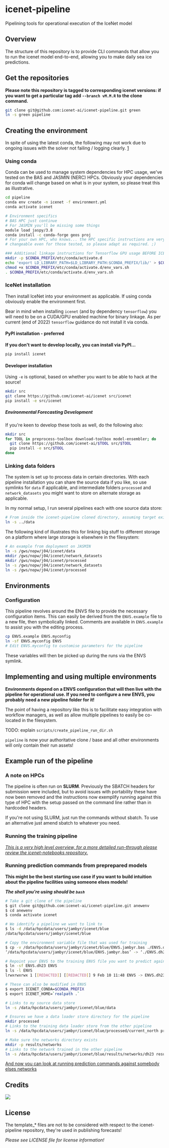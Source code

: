 # icenet-pipeline

Pipelining tools for operational execution of the IceNet model

## Overview

The structure of this repository is to provide CLI commands that allow you to
 run the icenet model end-to-end, allowing you to make daily sea ice 
 predictions.

## Get the repositories 

**Please note this repository is tagged to corresponding icenet versions: if 
you want to get a particular tag add `--branch vM.M.R` to the clone command.**

```bash
git clone git@github.com:icenet-ai/icenet-pipeline.git green
ln -s green pipeline
```

## Creating the environment

In spite of using the latest conda, the following may not work due to ongoing 
issues with the solver not failing / logging clearly. [1]

### Using conda

Conda can be used to manage system dependencies for HPC usage, we've tested on the BAS and JASMIN (NERC) HPCs. Obviously your dependencies for conda will change based on what is in your system, so please treat this as illustrative. 

```bash
cd pipeline
conda env create -n icenet -f environment.yml
conda activate icenet

# Environment specifics
# BAS HPC just continue
# For JASMIN you'll be missing some things
module load jaspy/3.8
conda install -c conda-forge geos proj
# For your own HPC, who knows... the HPC specific instructions are very 
# changeable even for those tested, so please adapt as required. ;) 

### Additional linkage instructions for Tensorflow GPU usage BEFORE ICENET
mkdir -p $CONDA_PREFIX/etc/conda/activate.d
echo 'export LD_LIBRARY_PATH=$LD_LIBRARY_PATH:$CONDA_PREFIX/lib/' > $CONDA_PREFIX/etc/conda/activate.d/env_vars.sh
chmod +x $CONDA_PREFIX/etc/conda/activate.d/env_vars.sh
. $CONDA_PREFIX/etc/conda/activate.d/env_vars.sh
```

### IceNet installation

Then install IceNet into your environment as applicable. If using conda 
obviously enable the environment first. 

Bear in mind when installing `icenet` (and by dependency `tensorflow`) you 
will need to be on a CUDA/GPU enabled machine for binary linkage. As per 
current (end of 2022) `tensorflow` guidance do not install it via conda. 

#### PyPI installation - preferred

__If you don't want to develop locally, you can install via PyPI...__

```bash
pip install icenet
```

#### Developer installation

Using `-e` is optional, based on whether you want to be able to hack at the 
source!

```bash
mkdir src
git clone https://github.com/icenet-ai/icenet src/icenet
pip install -e src/icenet 
```

##### Environmental Forecasting Development

If you're keen to develop these tools as well, do the following also:

```bash
mkdir src
for TOOL in preprocess-toolbox download-toolbox model-ensembler; do
  git clone https://github.com/icenet-ai/$TOOL src/$TOOL
  pip install -e src/$TOOL
done
```

### Linking data folders

The system is set up to process data in certain directories. With each pipeline
installation you can share the source data if you like, so use symlinks for
`data` if applicable, and intermediate folders `processed` and 
`network_datasets` you might want to store on alternate storage as applicable.

In my normal setup, I run several pipelines each with one source data store:

```bash
# From inside the icenet-pipeline cloned directory, assuming target exists!
ln -s ../data
```

The following kind of illustrates this for linking big stuff to different storage on a platform where large storage is elsewhere in the filesystem:

```bash
# An example from deployment on JASMIN
ln -s /gws/nopw/j04/icenet/data
mkdir /gws/nopw/j04/icenet/network_datasets
mkdir /gws/nopw/j04/icenet/processed
ln -s /gws/nopw/j04/icenet/network_datasets
ln -s /gws/nopw/j04/icenet/processed
```

## Environments

### Configuration

This pipeline revolves around the ENVS file to provide the necessary configuration items. This can easily be derived from the `ENVS.example` file to a new file, then symbolically linked. Comments are available in `ENVS.example` to assist you with the editing process. 

```bash
cp ENVS.example ENVS.myconfig
ln -sf ENVS.myconfig ENVS
# Edit ENVS.myconfig to customise parameters for the pipeline
```

These variables will then be picked up during the runs via the ENVS symlink.
## Implementing and using multiple environments

__Environments depend on a ENVS configuration that will then live with the pipeline for operational use. If you need to configure a new ENVS, you probably need a new pipeline folder for it!__

The point of having a repository like this is to facilitate easy integration with workflow managers, as well as allow multiple pipelines to easily be co-located in the filesystem. 

TODO: explain `scripts/create_pipeline_run_dir.sh`

`pipeline` is now your authoritative clone / base and all other environments will only contain their run assets!



## Example run of the pipeline

### A note on HPCs

The pipeline is often run on __SLURM__. Previously the SBATCH headers for 
submission were included, but to avoid issues with portability these have now 
been removed and the instructions now exemplify running against this type of 
HPC with the setup passed on the command line rather than in hardcoded headers.

If you're not using SLURM, just run the commands without sbatch. To use an 
alternative just amend sbatch to whatever you need. 



### Running the training pipeline 

_[This is a very high level overview, for a more detailed run-through please 
review the icenet-notebooks repository.][2]_

### Running prediction commands from preprepared models

**This might be the best starting use case if you want to build intuition about 
the pipeline facilities using someone elses models!**

***The shell you're using should be `bash`***

```bash
# Take a git clone of the pipeline
$ git clone git@github.com:icenet-ai/icenet-pipeline.git anewenv
$ cd anewenv
$ conda activate icenet

# We identify a pipeline we want to link to
$ ls -d /data/hpcdata/users/jambyr/icenet/blue
/data/hpcdata/users/jambyr/icenet/blue

# Copy the environment variable file that was used for training
$ cp -v /data/hpcdata/users/jambyr/icenet/blue/ENVS.jambyr.bas ./ENVS.dh23
‘/data/hpcdata/users/jambyr/icenet/blue/ENVS.jambyr.bas’ -> ‘./ENVS.dh23’

# Repoint your ENVS to the training ENVS file you want to predict against
$ ln -sf ENVS.dh23 ENVS
$ ls -l ENVS
lrwxrwxrwx 1 [[REDACTED]] [[REDACTED]] 9 Feb 10 11:48 ENVS -> ENVS.dh23

# These can also be modified in ENVS 
$ export ICENET_CONDA=$CONDA_PREFIX
$ export ICENET_HOME=`realpath .`

# Links to my source data store
ln -s /data/hpcdata/users/jambyr/icenet/blue/data

# Ensures we have a data loader store directory for the pipeline 
mkdir processed
# Links to the training data loader store from the other pipeline
ln -s /data/hpcdata/users/jambyr/icenet/blue/processed/current_north processed/

# Make sure the networks directory exists
mkdir -p results/networks
# Links to the network trained in the other pipeline
ln -s /data/hpcdata/users/jambyr/icenet/blue/results/networks/dh23 results/networks/
```

[And now you can look at running prediction commands against somebody elses networks][4]











<!--
#### One off: preparing SIC masks

As an additional dataset, IceNet relies on some masks being pre-prepared, so you
only have to do this on first run against the data store. 

```bash
conda activate icenet
icenet_data_masks north
icenet_data_masks south
```

#### Running training and prediction commands afresh

Change PREFIX to the setup you want to run through in ENVS

```bash
source ENVS

SBATCH_ARGS="$ICENET_SLURM_ARGS $ICENET_SLURM_DATA_PART"
sbatch $SBATCH_ARGS run_data.sh north $BATCH_SIZE $WORKERS

SBATCH_ARGS="$ICENET_SLURM_ARGS $ICENET_SLURM_RUN_PART"
./run_train_ensemble.sh \
    -b $BATCH_SIZE -e 200 -f $FILTER_FACTOR -p $PREP_SCRIPT -q 4 \
    ${TRAIN_DATA_NAME}_${HEMI} ${TRAIN_DATA_NAME}_${HEMI} mydemo_${HEMI}

./loader_test_dates.sh ${TRAIN_DATA_NAME}_north >test_dates.north.csv

./run_predict_ensemble.sh -f $FILTER_FACTOR -p $PREP_SCRIPT \
    mydemo_north forecast a_forecast test_dates.north.csv
```

### Other helper commands

The following commands are illustrative of various workflows built on top of, 
or alongside, the workflow described above. These are useful to use 
independently or to base your own workflows on.

#### run_forecast_plots.sh

This leverages the IceNet plotting functionality to analyse the specified
forecasts.

#### run_prediction.sh

This command wraps up the preparation of data and running of predictions against 
pre-trained networks. This contrasts to the use of the test set to run 
predictions that was [demonstrated previously][3].

This command makes assumptions that source data is available for the OSI-SAF, 
ERA5 and ORAS5 datasets for the predictions you want to make. Use 
`icenet_data_sic`, `icenet_data_era5` and `icenet_data_oras5` respectively. 
This workflow is also easily adapted to other datasets, wink wink nudge nudge.

The process for running predictions is then basically: 

```bash
# These lines are required if not set within the ENVS file
export DEMO_TEST_START="2021-10-01"
export DEMO_TEST_END="$DEMO_TEST_START"

./run_prediction.sh demo_test model_name hemi demo_test train_data_name

# Optionally, stick it into azure too, provided you're set up for it
icenet_upload_azure -v -o results/predict/demo_test.nc $DEMO_TEST_START
```




-->

## Credits

<a href="https://github.com/icenet-ai/icenet-pipeline/graphs/contributors">
  <img src="https://contrib.rocks/image?repo=icenet-ai/icenet-pipeline" />
</a>

## License

The template\_\* files are not to be considered with respect to the 
icenet-pipeline repository, they're used in publishing forecasts! 

*Please see LICENSE file for license information!*

[1]: https://github.com/conda/conda/issues?q=is%3Aissue+is%3Aopen+solving
[2]: https://github.com/icenet-ai/icenet-notebooks/
[3]: #running-training-and-prediction-commands
[4]: #run_predictionsh

